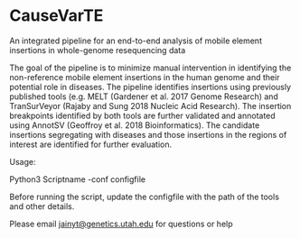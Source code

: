 # CauseVarTE
An integrated pipeline for an end-to-end analysis of mobile element insertions in whole-genome resequencing data


 The goal of the pipeline is to minimize manual intervention in identifying the non-reference mobile element insertions in the human genome and their potential role in diseases. The pipeline identifies insertions using previously published tools (e.g. MELT (Gardener et al. 2017 Genome Research) and TranSurVeyor (Rajaby and Sung 2018 Nucleic Acid Research). The insertion breakpoints identified by both tools are further validated and annotated using AnnotSV (Geoffroy et al. 2018 Bioinformatics). The candidate insertions segregating with diseases and those insertions in the regions of interest are identified for further evaluation.


Usage:

Python3 Scriptname -conf configfile

Before running the script, update the configfile with the path of the tools and other details. 

Please email jainyt@genetics.utah.edu for questions or help 


